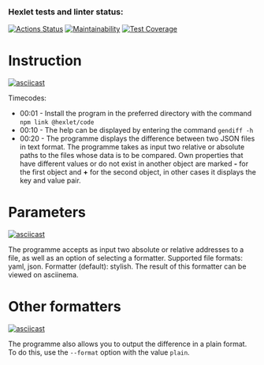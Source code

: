 ### Hexlet tests and linter status:
[![Actions Status](https://github.com/voxman90/frontend-project-46/actions/workflows/hexlet-check.yml/badge.svg)](https://github.com/voxman90/frontend-project-46/actions)
[![Maintainability](https://api.codeclimate.com/v1/badges/4323dafe0d47b940e765/maintainability)](https://codeclimate.com/github/voxman90/frontend-project-46/maintainability)
[![Test Coverage](https://api.codeclimate.com/v1/badges/4323dafe0d47b940e765/test_coverage)](https://codeclimate.com/github/voxman90/frontend-project-46/test_coverage)
# Instruction

[![asciicast](https://asciinema.org/a/7SjxF2pvHjUWkWtPe6Ls3eZDU.svg)](https://asciinema.org/a/7SjxF2pvHjUWkWtPe6Ls3eZDU)

  Timecodes: 
-  00:01 - Install the program in the preferred directory with the command ``npm link @hexlet/code``
-  00:10 - The help can be displayed by entering the command ``gendiff -h``
-  00:20 - The programme displays the difference between two JSON files in text format. The programme takes as input two relative or absolute paths to the files whose data is to be compared. Own properties that have different values or do not exist in another object are marked **-** for the first object and **+** for the second object, in other cases it displays the key and value pair.

# Parameters

[![asciicast](https://asciinema.org/a/lRSGdf9udWVxIO5Cxp2SFnczI.svg)](https://asciinema.org/a/lRSGdf9udWVxIO5Cxp2SFnczI)

The programme accepts as input two absolute or relative addresses to a file, as well as an option of selecting a formatter. Supported file formats: yaml, json. Formatter (default): stylish. The result of this formatter can be viewed on asciinema.

# Other formatters

[![asciicast](https://asciinema.org/a/OYav4ezm181tCL653vtS0jrkL.svg)](https://asciinema.org/a/OYav4ezm181tCL653vtS0jrkL)

The programme also allows you to output the difference in a plain format. To do this, use the ``--format`` option with the value ``plain``.

